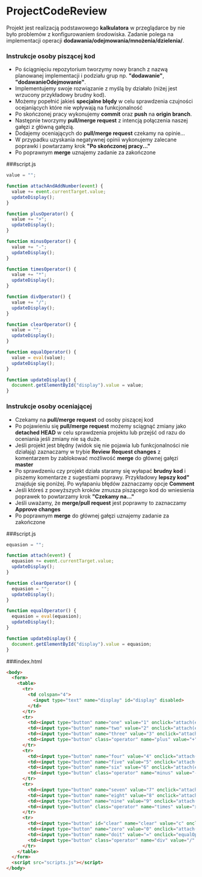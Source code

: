 # ProjectCodeReview
Projekt jest realizacją podstawowego **kalkulatora** w przeglądarce by nie było problemów z konfigurowaniem środowiska. Zadanie polega na implementacji operacji **dodawania/odejmowania/mnożenia/dzielenia/**.

### Instrukcje osoby piszącej kod
- Po ściągnięciu repozytorium tworzymy nowy branch z nazwą planowanej implementacji i podziału grup np. **"dodawanie"**, **"dodawanieOdejmowanie"**.
- Implementujemy swoje rozwiązanie z myślą by działało (niżej jest wrzucony przykładowy brudny kod).
- Możemy popełnić jakieś **specjalne błędy** w celu sprawdzenia czujności ocejaniących które nie wpływają na funkcjonalność
- Po skończonej pracy wykonujemy **commit** oraz **push** na **origin branch**.
- Następnie tworzymy **pull/merge request** z intencją połączenia naszej gałęzi z główną gałęzią.
- Dodajemy oceniających do **pull/merge request** czekamy na opinie...
- W przypadku uzyskania negatywnej opinii wykonujemy zalecane poprawki i powtarzamy krok **"Po skończonej pracy..."**
- Po poprawnym **merge** uznajemy zadanie za zakończone

###script.js
```javascript
value = "";

function attachAndAddNumber(event) {
  value += event.currentTarget.value;
  updateDisplay();
}

function plusOperator() {
  value += "+";
  updateDisplay();
}

function minusOperator() {
  value += "-";
  updateDisplay();
}

function timesOperator() {
  value += "*";
  updateDisplay();
}

function divOperator() {
  value += "/";
  updateDisplay();
}

function clearOperator() {
  value = "";
  updateDisplay();
}

function equalOperator() {
  value = eval(value);
  updateDisplay();
}

function updateDisplay() {
  document.getElementById("display").value = value;
}
```
### Instrukcje osoby oceniającej
- Czekamy na **pull/merge request** od osoby piszącej kod
- Po pojawieniu się **pull/merge request** możemy sciągnąć zmiany jako **detached HEAD** w celu sprawdzenia projektu lub przejść od razu do oceniania jeśli zmiany nie są duże.
- Jeśli projekt jest błędny (widok się nie pojawia lub funkcjonalności nie działają) zaznaczamy w trybie **Review** **Request changes** z komentarzem by zablokować możliwość **merge** do głównej gałęzi **master**
- Po sprawdzeniu czy projekt działa staramy się wyłapać **brudny kod** i piszemy komentarze z sugestiami poprawy. Przykładowy **lepszy kod"** znajduje się poniżej. Po wyłapaniu błędów zaznaczamy opcje **Comment**
- Jeśli któreś z powyższych kroków zmusza piszącego kod do wniesienia poprawek to powtarzamy krok **"Czekamy na..."**
- Jeśli uważamy, że **merge/pull request** jest poprawny to zaznaczamy **Approve changes**
- Po poprawnym **merge** do głównej gałęzi uznajemy zadanie za zakończone

###script.js
```javascript
equasion = "";

function attach(event) {
  equasion += event.currentTarget.value;
  updateDisplay();
}

function clearOperator() {
  equasion = "";
  updateDisplay();
}

function equalOperator() {
  equasion = eval(equasion);
  updateDisplay();
}

function updateDisplay() {
  document.getElementById("display").value = equasion;
}
```

###index.html
```html
<body>
  <form>
    <table>
      <tr>
        <td colspan="4">
          <input type="text" name="display" id="display" disabled>
        </td>
      </tr>
      <tr>
        <td><input type="button" name="one" value="1" onclick="attach(event)"></td>
        <td><input type="button" name="two" value="2" onclick="attach(event)"></td>
        <td><input type="button" name="three" value="3" onclick="attach(event)"></td>
        <td><input type="button" class="operator" name="plus" value="+" onclick="attach(event)"></td>
      </tr>
      <tr>
        <td><input type="button" name="four" value="4" onclick="attach(event)"></td>
        <td><input type="button" name="five" value="5" onclick="attach(event)"></td>
        <td><input type="button" name="six" value="6" onclick="attach(event)"></td>
        <td><input type="button" class="operator" name="minus" value="-" onclick="attach(event)"></td>
      </tr>
      <tr>
        <td><input type="button" name="seven" value="7" onclick="attach(event)"></td>
        <td><input type="button" name="eight" value="8" onclick="attach(event)"></td>
        <td><input type="button" name="nine" value="9" onclick="attach(event)"></td>
        <td><input type="button" class="operator" name="times" value="x" onclick="attach(event)"></td>
      </tr>
      <tr>
        <td><input type="button" id="clear" name="clear" value="c" onclick="clearOperator()"></td>
        <td><input type="button" name="zero" value="0" onclick="attach(event)"></td>
        <td><input type="button" name="doit" value="=" onclick="equalOperator()"></td>
        <td><input type="button" class="operator" name="div" value="/" onclick="attach(event)"></td>
      </tr>
    </table>
  </form>
  <script src="scripts.js"></script>
</body>
```